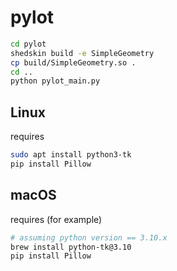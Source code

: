 # pylot

```bash
cd pylot
shedskin build -e SimpleGeometry
cp build/SimpleGeometry.so .
cd ..
python pylot_main.py
```

## Linux

requires 

```bash
sudo apt install python3-tk 
pip install Pillow
```

## macOS

requires (for example)

```bash
# assuming python version == 3.10.x
brew install python-tk@3.10
pip install Pillow
```
